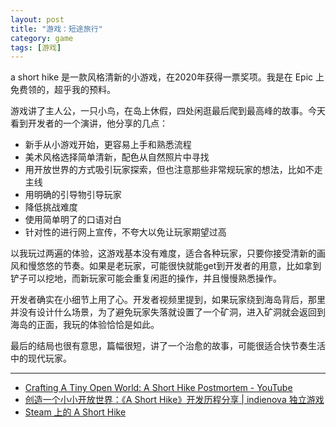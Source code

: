 ```yaml
---
layout: post
title: "游戏：短途旅行"
category: game
tags: [游戏]
---
```


a short hike  是一款风格清新的小游戏，在2020年获得一票奖项。我是在 Epic 上免费领的，超乎我的预料。

游戏讲了主人公，一只小鸟，在岛上休假，四处闲逛最后爬到最高峰的故事。今天看到开发者的一个演讲，他分享的几点：

- 新手从小游戏开始，更容易上手和熟悉流程
- 美术风格选择简单清新，配色从自然照片中寻找
- 用开放世界的方式吸引玩家探索，但也注意那些非常规玩家的想法，比如不走主线
- 用明确的引导物引导玩家
- 降低挑战难度
- 使用简单明了的口语对白
- 针对性的进行网上宣传，不夸大以免让玩家期望过高

以我玩过两遍的体验，这游戏基本没有难度，适合各种玩家，只要你接受清新的画风和慢悠悠的节奏。如果是老玩家，可能很快就能get到开发者的用意，比如拿到铲子可以挖地，而新玩家可能会重复闲逛的操作，并且慢慢熟悉操作。

开发者确实在小细节上用了心。开发者视频里提到，如果玩家绕到海岛背后，那里并没有设计什么场景，为了避免玩家失落就设置了一个矿洞，进入矿洞就会返回到海岛的正面，我玩的体验恰恰是如此。

最后的结局也很有意思，篇幅很短，讲了一个治愈的故事，可能很适合快节奏生活中的现代玩家。

---

- [Crafting A Tiny Open World: A Short Hike Postmortem - YouTube](https://www.youtube.com/watch?v=ZW8gWgpptI8)
- [创造一个小小开放世界：《A Short Hike》开发历程分享 | indienova 独立游戏](https://indienova.com/indie-game-development/postmortem-of-a-short-hike/)
- [Steam 上的 A Short Hike](https://store.steampowered.com/app/1055540/A_Short_Hike/)